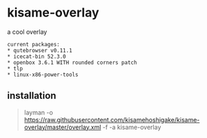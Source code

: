 # kisame-overlay
a cool overlay
```
current packages:
* qutebrowser v0.11.1
* icecat-bin 52.3.0
* openbox 3.6.1 WITH rounded corners patch
* tlp
* linux-x86-power-tools
```
## installation
> layman -o https://raw.githubusercontent.com/kisamehoshigake/kisame-overlay/master/overlay.xml -f -a kisame-overlay
